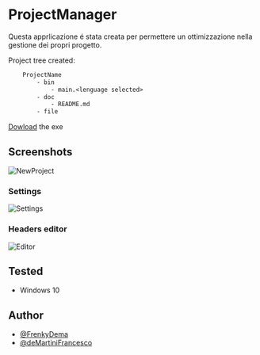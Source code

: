 # ProjectManager

Questa apprlicazione é stata creata per permettere un ottimizzazione nella gestione dei propri progetto.

Project tree created:

```txt
    ProjectName
        - bin
            - main.<lenguage selected>
        - doc
            - README.md
        - file
```

[Dowload](https://github.com/FrenkyDema/ProjectManager/releases/download/v1.0.2-alpha/ProjectManager.exe) the exe

## Screenshots

![NewProject](https://user-images.githubusercontent.com/67586090/192074385-b7027a14-310e-4c34-a0b2-4ec19e548c29.png)

### Settings

![Settings](https://user-images.githubusercontent.com/67586090/192074386-49a16659-165f-4e55-a3b7-afbe61cf20bc.png)

### Headers editor

![Editor](https://user-images.githubusercontent.com/67586090/192074383-e5e67b05-38ec-4704-8873-e3cfa959492c.png)

## Tested

- Windows 10

## Author

- [@FrenkyDema](https://github.com/FrenkyDema)
- [@deMartiniFrancesco](https://github.com/deMartiniFrancesco)
